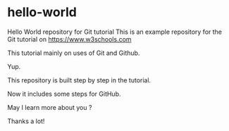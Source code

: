 # hello-world

Hello World repository for Git tutorial
This is an example repository for the Git tutorial on https://www.w3schools.com

This tutorial mainly on uses of Git and Github. 

Yup. 


This repository is built step by step in the tutorial.

Now it includes some steps for GitHub.

May I learn more about you ? 

Thanks a lot!
